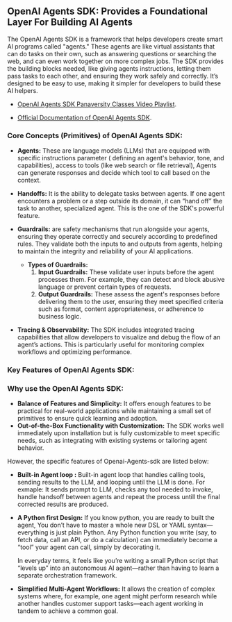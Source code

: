 ## OpenAI Agents SDK: Provides a Foundational Layer For Building AI Agents

The OpenAI Agents SDK is a framework that helps developers create smart AI programs called "agents." These agents are like virtual assistants that can do tasks on their own, such as answering questions or searching the web, and can even work together on more complex jobs. The SDK provides the building blocks needed, like giving agents instructions, letting them pass tasks to each other, and ensuring they work safely and correctly. It’s designed to be easy to use, making it simpler for developers to build these AI helpers.

- [OpenAI Agents SDK Panaversity Classes Video Playlist](https://www.youtube.com/playlist?list=PL0vKVrkG4hWovpr0FX6Gs-06hfsPDEUe6).

- [Official Documentation of OpenAI Agents SDK](https://openai.github.io/openai-agents-python/).

### Core Concepts (Primitives) of OpenAI Agents SDK:

- **Agents:** These are language models (LLMs) that are equipped with specific instructions parameter ( defining an agent's behavior, tone, and capabilities), access to tools (like web search or file retrieval), Agents can generate responses and decide which tool to call based on the context.
- **Handoffs:** It is the ability to delegate tasks between agents. If one agent encounters a problem or a step outside its domain, it can “hand off” the task to another, specialized agent. This is the one of the SDK's powerful feature.
- **Guardrails:** are safety mechanisms that run alongside your agents, ensuring they operate correctly and securely according to predefined rules. They validate both the inputs to and outputs from agents, helping to maintain the integrity and reliability of your AI applications.

  - **Types of Guardrails:**
    1. **Input Guardrails:** These validate user inputs before the agent processes them. For example, they can detect and block abusive language or prevent certain types of requests.
    2. **Output Guardrails:** These assess the agent's responses before delivering them to the user, ensuring they meet specified criteria such as format, content appropriateness, or adherence to business logic.​

- **Tracing & Observability:** The SDK includes integrated tracing capabilities that allow developers to visualize and debug the flow of an agent’s actions. This is particularly useful for monitoring complex workflows and optimizing performance.

### Key Features of OpenAI Agents SDK:

### Why use the OpenAI Agents SDK:

- **Balance of Features and Simplicity:** It offers enough features to be practical for real-world applications while maintaining a small set of primitives to ensure quick learning and adoption.
- **Out-of-the-Box Functionality with Customization:** The SDK works well immediately upon installation but is fully customizable to meet specific needs, such as integrating with existing systems or tailoring agent behavior.

However, the specific features of Openai-Agents-sdk are listed below:

- **Built-in Agent loop :**
  Built-in agent loop that handles calling tools, sending results to the LLM, and looping until the LLM is done. For exmaple: It sends prompt to LLM, checks any tool needed to invoke, handle handsoff between agents and repeat the process untill the final corrected results are produced.
- **A Python first Design:**
  If you know python, you are ready to built the agent, You don’t have to master a whole new DSL or YAML syntax—everything is just plain Python. Any Python function you write (say, to fetch data, call an API, or do a calculation) can immediately become a “tool” your agent can call, simply by decorating it.

  In everyday terms, it feels like you’re writing a small Python script that “levels up” into an autonomous AI agent—rather than having to learn a separate orchestration framework.

- **Simplified Multi-Agent Workflows:**
  It allows the creation of complex systems where, for example, one agent might perform research while another handles customer support tasks—each agent working in tandem to achieve a common goal.
